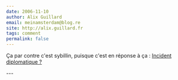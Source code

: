 ```yaml
---
date: 2006-11-10
author: Alix Guillard
email: meinamsterdam@blog.re
site: http://alix.guillard.fr
tags: comment
permalink: false
---
```


<p>
Ça par contre c'est sybillin, puisque c'est en réponse à ça : <a title="un problème que j'ai eu à l'étranger" href="/incident-diplomatique">Incident diplomatique ?</a>
</p>
---